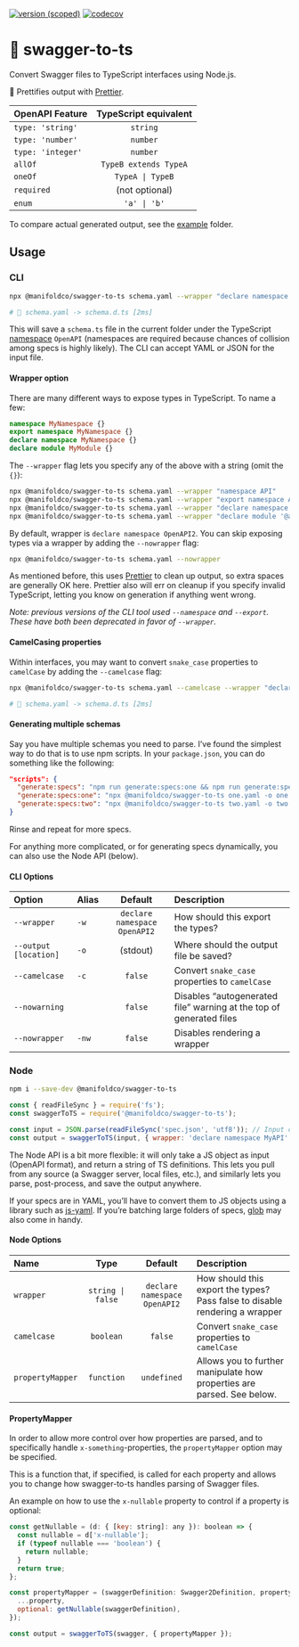 [![version
(scoped)](https://img.shields.io/npm/v/@manifoldco/swagger-to-ts.svg)](https://www.npmjs.com/package/@manifoldco/swagger-to-ts)
[![codecov](https://codecov.io/gh/manifoldco/swagger-to-ts/branch/master/graph/badge.svg)](https://codecov.io/gh/manifoldco/swagger-to-ts)

# 📘️ swagger-to-ts

Convert Swagger files to TypeScript interfaces using Node.js.

💅 Prettifies output with [Prettier][prettier].

| OpenAPI Feature   | TypeScript equivalent |
| :---------------- | :-------------------: |
| `type: 'string'`  |       `string`        |
| `type: 'number'`  |       `number`        |
| `type: 'integer'` |       `number`        |
| `allOf`           | `TypeB extends TypeA` |
| `oneOf`           |   `TypeA \| TypeB`    |
| `required`        |    (not optional)     |
| `enum`            |     `'a' \| 'b'`      |

To compare actual generated output, see the [example](./example) folder.

## Usage

### CLI

```bash
npx @manifoldco/swagger-to-ts schema.yaml --wrapper "declare namespace OpenAPI" --output schema.d.ts

# 🚀 schema.yaml -> schema.d.ts [2ms]
```

This will save a `schema.ts` file in the current folder under the TypeScript [namespace][namespace]
`OpenAPI` (namespaces are required because chances of collision among specs is highly likely). The
CLI can accept YAML or JSON for the input file.

#### Wrapper option

There are many different ways to expose types in TypeScript. To name a few:

```ts
namespace MyNamespace {}
export namespace MyNamespace {}
declare namespace MyNamespace {}
declare module MyModule {}
```

The `--wrapper` flag lets you specify any of the above with a string (omit the `{}`):

```bash
npx @manifoldco/swagger-to-ts schema.yaml --wrapper "namespace API"
npx @manifoldco/swagger-to-ts schema.yaml --wrapper "export namespace API"
npx @manifoldco/swagger-to-ts schema.yaml --wrapper "declare namespace API"
npx @manifoldco/swagger-to-ts schema.yaml --wrapper "declare module '@api'"
```

By default, wrapper is `declare namespace OpenAPI2`. You can skip exposing types via a wrapper by
adding the `--nowrapper` flag:

```bash
npx @manifoldco/swagger-to-ts schema.yaml --nowrapper
```

As mentioned before, this uses [Prettier][prettier] to clean up output, so extra spaces are
generally OK here. Prettier also will err on cleanup if you specify invalid TypeScript, letting you
know on generation if anything went wrong.

_Note: previous versions of the CLI tool used `--namespace` and `--export`. These have both been
deprecated in favor of `--wrapper`._

#### CamelCasing properties

Within interfaces, you may want to convert `snake_case` properties to `camelCase` by adding the
`--camelcase` flag:

```bash
npx @manifoldco/swagger-to-ts schema.yaml --camelcase --wrapper "declare namespace OpenAPI" --output schema.d.ts

# 🚀 schema.yaml -> schema.d.ts [2ms]
```

#### Generating multiple schemas

Say you have multiple schemas you need to parse. I’ve found the simplest way to do that is to use
npm scripts. In your `package.json`, you can do something like the following:

```json
"scripts": {
  "generate:specs": "npm run generate:specs:one && npm run generate:specs:two",
  "generate:specs:one": "npx @manifoldco/swagger-to-ts one.yaml -o one.d.ts",
  "generate:specs:two": "npx @manifoldco/swagger-to-ts two.yaml -o two.d.ts"
}
```

Rinse and repeat for more specs.

For anything more complicated, or for generating specs dynamically, you can also use the Node API
(below).

#### CLI Options

| Option                | Alias |           Default            | Description                                                         |
| :-------------------- | :---- | :--------------------------: | :------------------------------------------------------------------ |
| `--wrapper`           | `-w`  | `declare namespace OpenAPI2` | How should this export the types?                                   |
| `--output [location]` | `-o`  |           (stdout)           | Where should the output file be saved?                              |
| `--camelcase`         | `-c`  |           `false`            | Convert `snake_case` properties to `camelCase`                      |
| `--nowarning`         |       |           `false`            | Disables “autogenerated file” warning at the top of generated files |
| `--nowrapper`         | `-nw` |           `false`            | Disables rendering a wrapper                                        |

### Node

```bash
npm i --save-dev @manifoldco/swagger-to-ts
```

```js
const { readFileSync } = require('fs');
const swaggerToTS = require('@manifoldco/swagger-to-ts');

const input = JSON.parse(readFileSync('spec.json', 'utf8')); // Input can be any JS object (OpenAPI format)
const output = swaggerToTS(input, { wrapper: 'declare namespace MyAPI' }); // Outputs TypeScript defs as a string (to be parsed, or written to a file)
```

The Node API is a bit more flexible: it will only take a JS object as input (OpenAPI format), and
return a string of TS definitions. This lets you pull from any source (a Swagger server, local
files, etc.), and similarly lets you parse, post-process, and save the output anywhere.

If your specs are in YAML, you’ll have to convert them to JS objects using a library such as
[js-yaml][js-yaml]. If you’re batching large folders of specs, [glob][glob] may also come in handy.

#### Node Options

| Name             |       Type        |           Default            | Description                                                                 |
| :--------------- | :---------------: | :--------------------------: | :-------------------------------------------------------------------------- |
| `wrapper`        | `string \| false` | `declare namespace OpenAPI2` | How should this export the types? Pass false to disable rendering a wrapper |
| `camelcase`      |     `boolean`     |           `false`            | Convert `snake_case` properties to `camelCase`                              |
| `propertyMapper` |    `function`     |         `undefined`          | Allows you to further manipulate how properties are parsed. See below.      |

#### PropertyMapper

In order to allow more control over how properties are parsed, and to specifically handle
`x-something`-properties, the `propertyMapper` option may be specified.

This is a function that, if specified, is called for each property and allows you to change how
swagger-to-ts handles parsing of Swagger files.

An example on how to use the `x-nullable` property to control if a property is optional:

```js
const getNullable = (d: { [key: string]: any }): boolean => {
  const nullable = d['x-nullable'];
  if (typeof nullable === 'boolean') {
    return nullable;
  }
  return true;
};

const propertyMapper = (swaggerDefinition: Swagger2Definition, property: Property): Property => ({
  ...property,
  optional: getNullable(swaggerDefinition),
});

const output = swaggerToTS(swagger, { propertyMapper });
```

[glob]: https://www.npmjs.com/package/glob
[js-yaml]: https://www.npmjs.com/package/js-yaml
[namespace]: https://www.typescriptlang.org/docs/handbook/namespaces.html
[prettier]: https://npmjs.com/prettier
